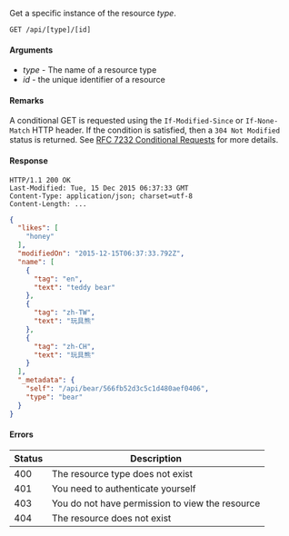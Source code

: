 Get a specific instance of the resource *type*.

````HTTP
GET /api/[type]/[id]
````

#### Arguments

- *type* - The name of a resource type
- *id* - the unique identifier of a resource

#### Remarks

A conditional GET is requested using the `If-Modified-Since` or `If-None-Match` HTTP header.  If the condition is satisfied, then a `304 Not Modified` status is returned.  See [RFC 7232 Conditional Requests](https://tools.ietf.org/html/rfc7232) for more details.

#### Response

````HTTP
HTTP/1.1 200 OK
Last-Modified: Tue, 15 Dec 2015 06:37:33 GMT
Content-Type: application/json; charset=utf-8
Content-Length: ...
````

````json
{
  "likes": [
    "honey"
  ],
  "modifiedOn": "2015-12-15T06:37:33.792Z",
  "name": [
    {
      "tag": "en",
      "text": "teddy bear"
    },
    {
      "tag": "zh-TW",
      "text": "玩具熊"
    },
    {
      "tag": "zh-CH",
      "text": "玩具熊"
    }
  ],
  "_metadata": {
    "self": "/api/bear/566fb52d3c5c1d480aef0406",
    "type": "bear"
  }
}
````

#### Errors

Status | Description
------ | -----------
400 | The resource type does not exist
401 | You need to authenticate yourself
403 | You do not have permission to view the resource
404 | The resource does not exist


